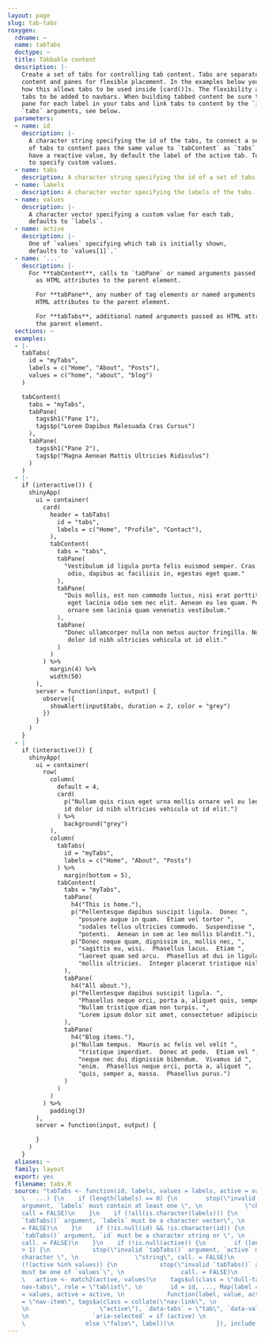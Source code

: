 ```yaml
---
layout: page
slug: tab-tabs
roxygen:
  rdname: ~
  name: tabTabs
  doctype: ~
  title: Tabbable content
  description: |-
    Create a set of tabs for controlling tab content. Tabs are separated from
    content and panes for flexible placement. In the examples below you can see
    how this allows tabs to be used inside [card()]s. The flexibility also allows
    tabs to be added to navbars. When building tabbed content be sure to create a
    pane for each label in your tabs and link tabs to content by the `id` and
    `tabs` arguments, see below.
  parameters:
  - name: id
    description: |-
      A character string specifying the id of the tabs, to connect a set
      of tabs to content pass the same value to `tabContent` as `tabs`. Tabs do
      have a reactive value, by default the label of the active tab. To `values`
      to specify custom values.
  - name: tabs
    description: A character string specifying the id of a set of tabs.
  - name: labels
    description: A character vector specifying the labels of the tabs.
  - name: values
    description: |-
      A character vector specifying a custom value for each tab,
      defaults to `labels`.
  - name: active
    description: |-
      One of `values` specifying which tab is initially shown,
      defaults to `values[1]`.`
  - name: '...'
    description: |-
      For **tabContent**, calls to `tabPane` or named arguments passed
        as HTML attributes to the parent element.

        For **tabPane**, any number of tag elements or named arguments passed as
        HTML attributes to the parent element.

        For **tabTabs**, additional named arguments passed as HTML attributes to
        the parent element.
  sections: ~
  examples:
  - |-
    tabTabs(
      id = "myTabs",
      labels = c("Home", "About", "Posts"),
      values = c("home", "about", "blog")
    )

    tabContent(
      tabs = "myTabs",
      tabPane(
        tags$h1("Pane 1"),
        tags$p("Lorem Dapibus Malesuada Cras Cursus")
      ),
      tabPane(
        tags$h1("Pane 2"),
        tags$p("Magna Aenean Mattis Ultricies Ridiculus")
      )
    )
  - |-
    if (interactive()) {
      shinyApp(
        ui = container(
          card(
            header = tabTabs(
              id = "tabs",
              labels = c("Home", "Profile", "Contact"),
            ),
            tabContent(
              tabs = "tabs",
              tabPane(
                "Vestibulum id ligula porta felis euismod semper. Cras justo
                 odio, dapibus ac facilisis in, egestas eget quam."
              ),
              tabPane(
                "Duis mollis, est non commodo luctus, nisi erat porttitor ligula,
                 eget lacinia odio sem nec elit. Aenean eu leo quam. Pellentesque
                 ornare sem lacinia quam venenatis vestibulum."
              ),
              tabPane(
                "Donec ullamcorper nulla non metus auctor fringilla. Nullam id
                 dolor id nibh ultricies vehicula ut id elit."
              )
            )
          ) %>%
            margin(4) %>%
            width(50)
        ),
        server = function(input, output) {
          observe({
            showAlert(input$tabs, duration = 2, color = "grey")
          })
        }
      )
    }
  - |
    if (interactive()) {
      shinyApp(
        ui = container(
          row(
            column(
              default = 4,
              card(
                p("Nullam quis risus eget urna mollis ornare vel eu leo. Nullam
                id dolor id nibh ultricies vehicula ut id elit.")
              ) %>%
                background("grey")
            ),
            column(
              tabTabs(
                id = "myTabs",
                labels = c("Home", "About", "Posts")
              ) %>%
                margin(bottom = 5),
              tabContent(
                tabs = "myTabs",
                tabPane(
                  h4("This is home."),
                  p("Pellentesque dapibus suscipit ligula.  Donec ",
                    "posuere augue in quam.  Etiam vel tortor ",
                    "sodales tellus ultricies commodo.  Suspendisse ",
                    "potenti.  Aenean in sem ac leo mollis blandit."),
                  p("Donec neque quam, dignissim in, mollis nec, ",
                    "sagittis eu, wisi.  Phasellus lacus.  Etiam ",
                    "laoreet quam sed arcu.  Phasellus at dui in ligula",
                    "mollis ultricies.  Integer placerat tristique nisl.")
                ),
                tabPane(
                  h4("All about."),
                  p("Pellentesque dapibus suscipit ligula. ",
                    "Phasellus neque orci, porta a, aliquet quis, semper a, massa. ",
                    "Nullam tristique diam non turpis. ",
                    "Lorem ipsum dolor sit amet, consectetuer adipiscing elit.")
                ),
                tabPane(
                  h4("Blog items."),
                  p("Nullam tempus.  Mauris ac felis vel velit ",
                    "tristique imperdiet.  Donec at pede.  Etiam vel ",
                    "neque nec dui dignissim bibendum.  Vivamus id ",
                    "enim.  Phasellus neque orci, porta a, aliquet ",
                    "quis, semper a, massa.  Phasellus purus.")
                )
              )
            )
          ) %>%
            padding(3)
        ),
        server = function(input, output) {

        }
      )
    }
  aliases: ~
  family: layout
  export: yes
  filename: tabs.R
  source: "tabTabs <- function(id, labels, values = labels, active = values[1], \n
    \   ...) {\n    if (length(labels) == 0) {\n        stop(\"invalid `tabTabs()`
    argument, `labels` must contain at least one \", \n            \"character string\",
    call = FALSE)\n    }\n    if (!all(is.character(labels))) {\n        stop(\"invalid
    `tabTabs()` argument, `labels` must be a character vector\", \n            call.
    = FALSE)\n    }\n    if (!is.null(id) && !is.character(id)) {\n        stop(\"invalid
    `tabTabs()` argument, `id` must be a character string or \", \n            \"NULL\",
    call. = FALSE)\n    }\n    if (!is.null(active)) {\n        if (length(active)
    > 1) {\n            stop(\"invalid `tabTabs()` argument, `active` must be a single
    character \", \n                \"string\", call. = FALSE)\n        }\n        if
    (!(active %in% values)) {\n            stop(\"invalid `tabTabs()` argument, `active`
    must be one of `values`\", \n                call. = FALSE)\n        }\n    }\n
    \   active <- match2(active, values)\n    tags$ul(class = \"dull-tabs-input nav
    nav-tabs\", role = \"tablist\", \n        id = id, ..., Map(label = labels, value
    = values, active = active, \n            function(label, value, active) {\n                tags$li(class
    = \"nav-item\", tags$a(class = collate(\"nav-link\", \n                  if (active)
    \n                    \"active\"), `data-tabs` = \"tab\", `data-value` = value,
    \n                  `aria-selected` = if (active) \n                    \"true\"\n
    \                 else \"false\", label))\n            }), include(\"core\"))\n}"
---
```

